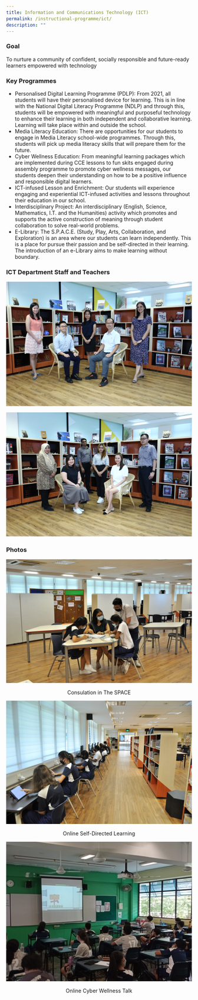 ```yaml
---
title: Information and Communications Technology (ICT)
permalink: /instructional-programme/ict/
description: ""
---
```

### Goal

To nurture a community of confident, socially responsible and future-ready learners empowered with technology

### Key Programmes

* Personalised Digital Learning Programme (PDLP): From 2021, all students will have their personalised device for learning. This is in line with the National Digital Literacy Programme (NDLP) and through this, students will be empowered with meaningful and purposeful technology to enhance their learning in both independent and collaborative learning. Learning will take place within and outside the school.
* Media Literacy Education: There are opportunities for our students to engage in Media Literacy school-wide programmes. Through this, students will pick up media literacy skills that will prepare them for the future.
* Cyber Wellness Education: From meaningful learning packages which are implemented during CCE lessons to fun skits engaged during assembly programme to promote cyber wellness messages, our students deepen their understanding on how to be a positive influence and responsible digital learners.
* ICT-infused Lesson and Enrichment: Our students will experience engaging and experiential ICT-infused activities and lessons throughout their education in our school.
* Interdisciplinary Project: An interdisciplinary (English, Science, Mathematics, I.T. and the Humanities) activity which promotes and supports the active construction of meaning through student collaboration to solve real-world problems.
* E-Library: The S.P.A.C.E. (Study, Play, Arts, Collaboration, and Exploration) is an area where our students can learn independently. This is a place for pursue their passion and be self-directed in their learning. The introduction of an e-Library aims to make learning without boundary.


### ICT Department Staff and Teachers

![](/images/IP/ICT/ICT1.png)

![](/images/IP/ICT/ICT2.png)


### Photos

![](/images/IP/ICT/Photo_1-Consulation-in-The-SPACE.jpg)
<div style="text-align:center;">Consulation in The SPACE</div>

![](/images/IP/ICT/Photo_2-Online-Self-Directed-Learning.jpg)
	<div style="text-align:center;">Online Self-Directed Learning</div>


![](/images/IP/ICT/Photo_3-Online-Cyber-Wellness-Talk.jpg)
<div style="text-align:center;">Online Cyber Wellness Talk</div>